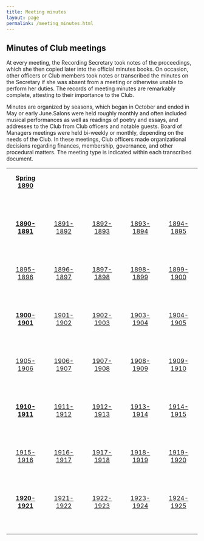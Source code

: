 ```yaml
---
title: Meeting minutes
layout: page
permalink: /meeting_minutes.html
---
```

<style>
    td, th {
        width: 120px;
        height: 120px;
        padding: 15px;
        text-align: center;
        vertical-align: top;
    }
</style>
## Minutes of Club meetings

At every meeting, the Recording Secretary took notes of the proceedings, which she then copied later into the official minutes books. On occasion, other officers or Club members took notes or transcribed the minutes on the Secretary if she was absent from a meeting or otherwise unable to perform her duties. The records of meeting minutes are remarkably complete, attesting to their importance to the Club.

Minutes are organized by seasons, which began in October and ended in May or early June.Salons were held roughly monthly and often included musical performances as well as readings of poetry and essays, and addresses to the Club from Club officers and notable guests. Board of Managers meetings were held bi-weekly or monthly, depending on the needs of the Club. In these meetings, Club officers made organizational decisions regarding finances, membership, governance, and other procedural matters. The meeting type is indicated within each transcribed document.

<table>
<tr>
    <td><a href="https://elizajames.github.io/WLCB_draft/search/index.html?q=%2Btitle%3Aminutes%20%2Bcontent%3Ainaugural%20-searching%20-omitted"><b>Spring 1890</b></a></td>
    <td></td>
    <td></td>
    <td></td>
    <td></td>
</tr>
    <td><a href="https://elizajames.github.io/WLCB_draft/search/index.html?q=%2Btitle%3Aminutes%20%2Bcontent%3Asecond%20-inaugural"><b>1890-1891</b></a></td>
    <td><a href="https://elizajames.github.io/WLCB_draft/search/index.html?q=%2Btitle%3Aminutes%20%2Bcontent%3Athird">1891-1892</a></td>
    <td><a href="https://elizajames.github.io/WLCB_draft/search/index.html?q=%2Btitle%3Aminutes%20%2Bcontent%3Afourth">1892-1893</a></td>
    <td><a href="https://elizajames.github.io/WLCB_draft/search/index.html?q=%2Btitle%3Aminutes%20%2Bcontent%3Afifth">1893-1894</a></td>
    <td><a href="https://elizajames.github.io/WLCB_draft/search/index.html?q=%2Btitle%3Aminutes%20%2Bcontent%3Ainaugural%20-searching%20-omitted">1894-1895</a></td>
</tr>
<tr>
    <td><a href="">1895-1896</a></td>
    <td><a href="">1896-1897</a></td>
    <td><a href="">1897-1898</a></td>
    <td><a href="">1898-1899</a></td>
    <td><a href="">1899-1900</a></td>
</tr>
<tr>
    <td><a href=""><b>1900-1901</b></a></td>
    <td><a href="">1901-1902</a></td>
    <td><a href="">1902-1903</a></td>
    <td><a href="">1903-1904</a></td>
    <td><a href="">1904-1905</a></td>
</tr>
<tr>
    <td><a href="">1905-1906</a></td>
    <td><a href="">1906-1907</a></td>
    <td><a href="">1907-1908</a></td>
    <td><a href="">1908-1909</a></td>
    <td><a href="">1909-1910</a></td>
</tr>
<tr>
    <td><a href=""><b>1910-1911</b></a></td>
    <td><a href="">1911-1912</a></td>
    <td><a href="">1912-1913</a></td>
    <td><a href="">1913-1914</a></td>
    <td><a href="">1914-1915</a></td>
</tr>
<tr>
    <td><a href="">1915-1916</a></td>
    <td><a href="">1916-1917</a></td>
    <td><a href="">1917-1918</a></td>
    <td><a href="">1918-1919</a></td>
    <td><a href="">1919-1920</a></td>
</tr>
<tr>
    <td><a href=""><b>1920-1921</b></a></td>
    <td><a href="">1921-1922</a></td>
    <td><a href="">1922-1923</a></td>
    <td><a href="">1923-1924</a></td>
    <td><a href="">1924-1925</a></td>
</tr>
</table>
